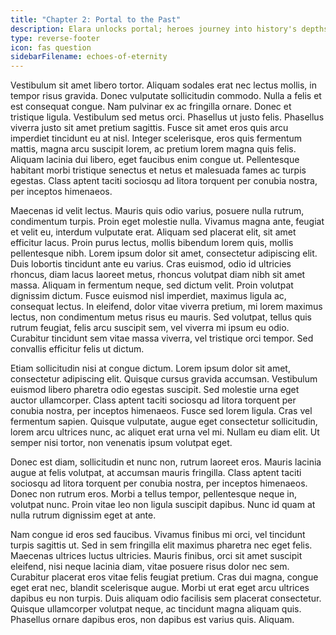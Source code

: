 ```yaml
---
title: "Chapter 2: Portal to the Past"
description: Elara unlocks portal; heroes journey into history's depths.
type: reverse-footer
icon: fas question
sidebarFilename: echoes-of-eternity
---
```

Vestibulum sit amet libero tortor. Aliquam sodales erat nec lectus mollis, in tempor risus gravida. Donec vulputate sollicitudin commodo. Nulla a felis et est consequat congue. Nam pulvinar ex ac fringilla ornare. Donec et tristique ligula. Vestibulum sed metus orci. Phasellus ut justo felis. Phasellus viverra justo sit amet pretium sagittis. Fusce sit amet eros quis arcu imperdiet tincidunt eu at nisl. Integer scelerisque, eros quis fermentum mattis, magna arcu suscipit lorem, ac pretium lorem magna quis felis. Aliquam lacinia dui libero, eget faucibus enim congue ut. Pellentesque habitant morbi tristique senectus et netus et malesuada fames ac turpis egestas. Class aptent taciti sociosqu ad litora torquent per conubia nostra, per inceptos himenaeos.

Maecenas id velit lectus. Mauris quis odio varius, posuere nulla rutrum, condimentum turpis. Proin eget molestie nulla. Vivamus magna ante, feugiat et velit eu, interdum vulputate erat. Aliquam sed placerat elit, sit amet efficitur lacus. Proin purus lectus, mollis bibendum lorem quis, mollis pellentesque nibh. Lorem ipsum dolor sit amet, consectetur adipiscing elit. Duis lobortis tincidunt ante eu varius. Cras euismod, odio id ultricies rhoncus, diam lacus laoreet metus, rhoncus volutpat diam nibh sit amet massa. Aliquam in fermentum neque, sed dictum velit. Proin volutpat dignissim dictum. Fusce euismod nisl imperdiet, maximus ligula ac, consequat lectus. In eleifend, dolor vitae viverra pretium, mi lorem maximus lectus, non condimentum metus risus eu mauris. Sed volutpat, tellus quis rutrum feugiat, felis arcu suscipit sem, vel viverra mi ipsum eu odio. Curabitur tincidunt sem vitae massa viverra, vel tristique orci tempor. Sed convallis efficitur felis ut dictum.

Etiam sollicitudin nisi at congue dictum. Lorem ipsum dolor sit amet, consectetur adipiscing elit. Quisque cursus gravida accumsan. Vestibulum euismod libero pharetra odio egestas suscipit. Sed molestie urna eget auctor ullamcorper. Class aptent taciti sociosqu ad litora torquent per conubia nostra, per inceptos himenaeos. Fusce sed lorem ligula. Cras vel fermentum sapien. Quisque vulputate, augue eget consectetur sollicitudin, lorem arcu ultrices nunc, ac aliquet erat urna vel mi. Nullam eu diam elit. Ut semper nisi tortor, non venenatis ipsum volutpat eget.

Donec est diam, sollicitudin et nunc non, rutrum laoreet eros. Mauris lacinia augue at felis volutpat, at accumsan mauris fringilla. Class aptent taciti sociosqu ad litora torquent per conubia nostra, per inceptos himenaeos. Donec non rutrum eros. Morbi a tellus tempor, pellentesque neque in, volutpat nunc. Proin vitae leo non ligula suscipit dapibus. Nunc id quam at nulla rutrum dignissim eget at ante.

Nam congue id eros sed faucibus. Vivamus finibus mi orci, vel tincidunt turpis sagittis ut. Sed in sem fringilla elit maximus pharetra nec eget felis. Maecenas ultrices luctus ultricies. Mauris finibus, orci sit amet suscipit eleifend, nisi neque lacinia diam, vitae posuere risus dolor nec sem. Curabitur placerat eros vitae felis feugiat pretium. Cras dui magna, congue eget erat nec, blandit scelerisque augue. Morbi ut erat eget arcu ultrices dapibus eu non turpis. Duis aliquam odio facilisis sem placerat consectetur. Quisque ullamcorper volutpat neque, ac tincidunt magna aliquam quis. Phasellus ornare dapibus eros, non dapibus est varius quis. Aliquam.